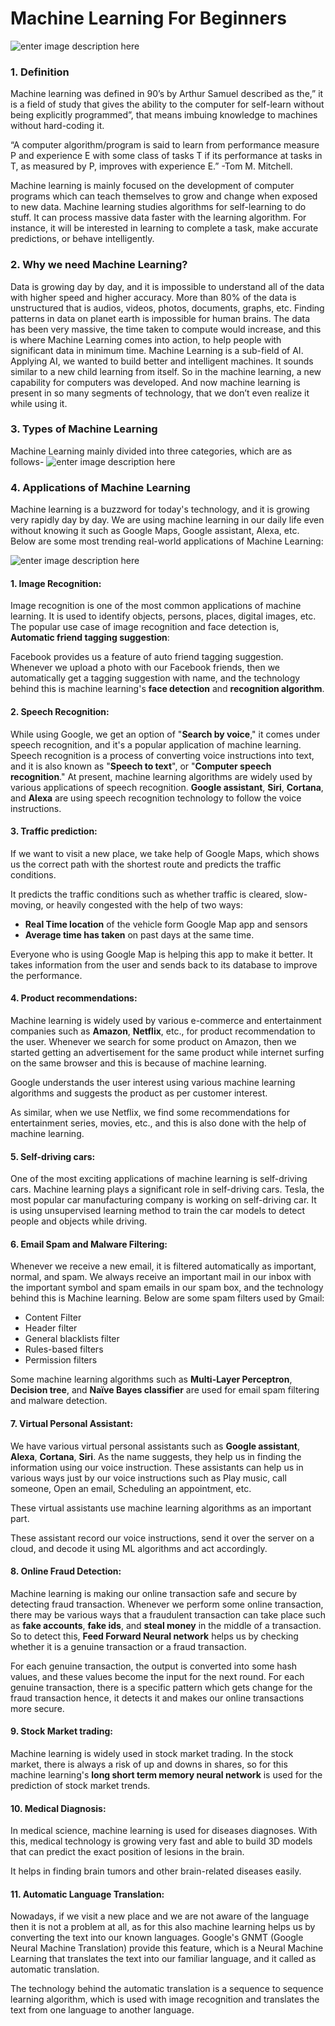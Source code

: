 # Machine Learning For Beginners
![enter image description here](https://blog.bismart.com/hubfs/20190903-MachineLearning.jpg)
 
 ### 1. Definition
Machine learning was defined in 90’s by Arthur Samuel described as the,” it is a field of study that gives the ability to the computer for self-learn without being explicitly programmed”, that means imbuing knowledge to machines without hard-coding it.

“A computer algorithm/program is said to learn from performance measure P and experience E with some class of tasks T if its performance at tasks in T, as measured by P, improves with experience E.” -Tom M. Mitchell.

Machine learning is mainly focused on the development of computer programs which can teach themselves to grow and change when exposed to new data. Machine learning studies algorithms for self-learning to do stuff. It can process massive data faster with the learning algorithm. For instance, it will be interested in learning to complete a task, make accurate predictions, or behave intelligently.

### 2. Why we need Machine Learning?

Data is growing day by day, and it is impossible to understand all of the data with higher speed and higher accuracy. More than 80% of the data is unstructured that is audios, videos, photos, documents, graphs, etc. Finding patterns in data on planet earth is impossible for human brains. The data has been very massive, the time taken to compute would increase, and this is where Machine Learning comes into action, to help people with significant data in minimum time. Machine Learning is a sub-field of AI. Applying AI, we wanted to build better and intelligent machines. It sounds similar to a new child learning from itself. So in the machine learning, a new capability for computers was developed. And now machine learning is present in so many segments of technology, that we don’t even realize it while using it.

### 3. Types of Machine Learning

Machine Learning mainly divided into three categories, which are as follows-
![enter image description here](https://coschedule.s3.amazonaws.com/106308/910af4fa-63fa-4346-a2f2-ef280e8a250f/1576687016462.png)



### 4. Applications of Machine Learning
Machine learning is a buzzword for today's technology, and it is growing very rapidly day by day. We are using machine learning in our daily life even without knowing it such as Google Maps, Google assistant, Alexa, etc. Below are some most trending real-world applications of Machine Learning:


![enter image description here](https://static.javatpoint.com/tutorial/machine-learning/images/applications-of-machine-learning.png)


#### 1. Image Recognition:

Image recognition is one of the most common applications of machine learning. It is used to identify objects, persons, places, digital images, etc. The popular use case of image recognition and face detection is,  **Automatic friend tagging suggestion**:

Facebook provides us a feature of auto friend tagging suggestion. Whenever we upload a photo with our Facebook friends, then we automatically get a tagging suggestion with name, and the technology behind this is machine learning's  **face detection**  and  **recognition algorithm**.
 #### 2. Speech Recognition:

While using Google, we get an option of "**Search by voice**," it comes under speech recognition, and it's a popular application of machine learning.
Speech recognition is a process of converting voice instructions into text, and it is also known as "**Speech to text**", or "**Computer speech recognition**." At present, machine learning algorithms are widely used by various applications of speech recognition. **Google assistant**, **Siri**, **Cortana**, and **Alexa** are using speech recognition technology to follow the voice instructions.
#### 3. Traffic prediction:

If we want to visit a new place, we take help of Google Maps, which shows us the correct path with the shortest route and predicts the traffic conditions.

It predicts the traffic conditions such as whether traffic is cleared, slow-moving, or heavily congested with the help of two ways:

-   **Real Time location**  of the vehicle form Google Map app and sensors
-   **Average time has taken**  on past days at the same time.

Everyone who is using Google Map is helping this app to make it better. It takes information from the user and sends back to its database to improve the performance.
#### 4. Product recommendations:

Machine learning is widely used by various e-commerce and entertainment companies such as  **Amazon**,  **Netflix**, etc., for product recommendation to the user. Whenever we search for some product on Amazon, then we started getting an advertisement for the same product while internet surfing on the same browser and this is because of machine learning.

Google understands the user interest using various machine learning algorithms and suggests the product as per customer interest.

As similar, when we use Netflix, we find some recommendations for entertainment series, movies, etc., and this is also done with the help of machine learning.
#### 5. Self-driving cars:

One of the most exciting applications of machine learning is self-driving cars. Machine learning plays a significant role in self-driving cars. Tesla, the most popular car manufacturing company is working on self-driving car. It is using unsupervised learning method to train the car models to detect people and objects while driving.

#### 6. Email Spam and Malware Filtering:

Whenever we receive a new email, it is filtered automatically as important, normal, and spam. We always receive an important mail in our inbox with the important symbol and spam emails in our spam box, and the technology behind this is Machine learning. Below are some spam filters used by Gmail:

-   Content Filter
-   Header filter
-   General blacklists filter
-   Rules-based filters
-   Permission filters

Some machine learning algorithms such as  **Multi-Layer Perceptron**,  **Decision tree**, and  **Naïve Bayes classifier**  are used for email spam filtering and malware detection.

#### 7. Virtual Personal Assistant:

We have various virtual personal assistants such as  **Google assistant**,  **Alexa**,  **Cortana**,  **Siri**. As the name suggests, they help us in finding the information using our voice instruction. These assistants can help us in various ways just by our voice instructions such as Play music, call someone, Open an email, Scheduling an appointment, etc.

These virtual assistants use machine learning algorithms as an important part.

These assistant record our voice instructions, send it over the server on a cloud, and decode it using ML algorithms and act accordingly.

#### 8. Online Fraud Detection:

Machine learning is making our online transaction safe and secure by detecting fraud transaction. Whenever we perform some online transaction, there may be various ways that a fraudulent transaction can take place such as  **fake accounts**,  **fake ids**, and  **steal money**  in the middle of a transaction. So to detect this,  **Feed Forward Neural network**  helps us by checking whether it is a genuine transaction or a fraud transaction.

For each genuine transaction, the output is converted into some hash values, and these values become the input for the next round. For each genuine transaction, there is a specific pattern which gets change for the fraud transaction hence, it detects it and makes our online transactions more secure.

#### 9. Stock Market trading:

Machine learning is widely used in stock market trading. In the stock market, there is always a risk of up and downs in shares, so for this machine learning's  **long short term memory neural network**  is used for the prediction of stock market trends.

#### 10. Medical Diagnosis:

In medical science, machine learning is used for diseases diagnoses. With this, medical technology is growing very fast and able to build 3D models that can predict the exact position of lesions in the brain.

It helps in finding brain tumors and other brain-related diseases easily.

#### 11. Automatic Language Translation:

Nowadays, if we visit a new place and we are not aware of the language then it is not a problem at all, as for this also machine learning helps us by converting the text into our known languages. Google's GNMT (Google Neural Machine Translation) provide this feature, which is a Neural Machine Learning that translates the text into our familiar language, and it called as automatic translation.

The technology behind the automatic translation is a sequence to sequence learning algorithm, which is used with image recognition and translates the text from one language to another language.

